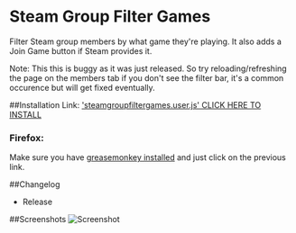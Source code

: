 Steam Group Filter Games
=======

Filter Steam group members by what game they're playing.
It also adds a Join Game button if Steam provides it.

Note: This this is buggy as it was just released. So try reloading/refreshing the page on the members tab if you don't see the filter bar, it's a common occurence but will get fixed eventually.

##Installation
Link: ['steamgroupfiltergames.user.js' CLICK HERE TO INSTALL](https://raw.githubusercontent.com/Davidj361/SteamGroupFilterGames/master/steamgroupfiltergames.user.js)

### Firefox:

Make sure you have [greasemonkey installed](https://addons.mozilla.org/en-Us/firefox/addon/greasemonkey/) and just click on the previous link.

##Changelog
- Release

##Screenshots
![Screenshot](https://i.imgur.com/ruMqtTx.png)
